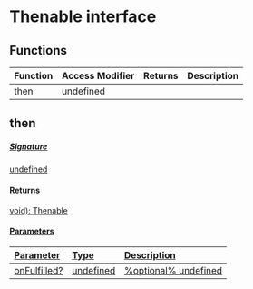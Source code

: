 # Thenable<R> interface









## Functions

| Function	   | Access Modifier | Returns	| Description|
|:-------------|:----|:-------|:-----------|
|then<U>      | undefined |  |  |



## then<U>



##### Signature
undefined

#### Returns
void): Thenable<U>

#### Parameters


| Parameter	   | Type    | Description |
|:-------------|:---------------|:------------|
| onFulfilled?     | undefined | %optional% undefined |

